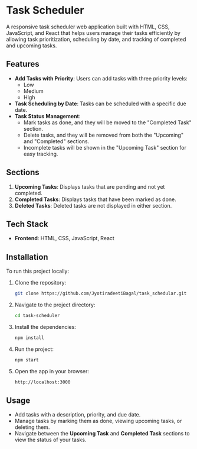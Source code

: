 
# Task Scheduler

A responsive task scheduler web application built with HTML, CSS, JavaScript, and React that helps users manage their tasks efficiently by allowing task prioritization, scheduling by date, and tracking of completed and upcoming tasks.

## Features

- **Add Tasks with Priority**: Users can add tasks with three priority levels:
  - Low
  - Medium
  - High
- **Task Scheduling by Date**: Tasks can be scheduled with a specific due date.
- **Task Status Management**:
  - Mark tasks as done, and they will be moved to the "Completed Task" section.
  - Delete tasks, and they will be removed from both the "Upcoming" and "Completed" sections.
  - Incomplete tasks will be shown in the "Upcoming Task" section for easy tracking.
  
## Sections

1. **Upcoming Tasks**: Displays tasks that are pending and not yet completed.
2. **Completed Tasks**: Displays tasks that have been marked as done.
3. **Deleted Tasks**: Deleted tasks are not displayed in either section.

## Tech Stack

- **Frontend**: HTML, CSS, JavaScript, React

## Installation

To run this project locally:

1. Clone the repository:
   ```bash
   git clone https://github.com/JyotiradeetiBagal/task_schedular.git
   ```
   
2. Navigate to the project directory:
   ```bash
   cd task-scheduler
   ```

3. Install the dependencies:
   ```bash
   npm install
   ```

4. Run the project:
   ```bash
   npm start
   ```

5. Open the app in your browser:
   ```bash
   http://localhost:3000
   ```

## Usage

- Add tasks with a description, priority, and due date.
- Manage tasks by marking them as done, viewing upcoming tasks, or deleting them.
- Navigate between the **Upcoming Task** and **Completed Task** sections to view the status of your tasks.
